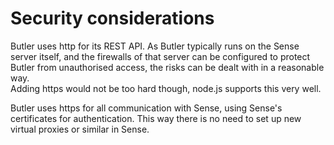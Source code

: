 # Security considerations
Butler uses http for its REST API. As Butler typically runs on the Sense server itself, and the firewalls of that server can be configured to protect Butler from unauthorised access, the risks can be dealt with in a reasonable way.  
Adding https would not be too hard though, node.js supports this very well.  
  
Butler uses https for all communication with Sense, using Sense's certificates for authentication. This way there is no need to set up new virtual proxies or similar in Sense.
